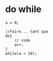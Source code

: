 # do while

    a = 0;
    
    //Faire... tant que
    do{
        // code
        a++;
    }
    while(a < 10);
